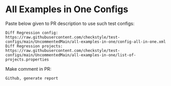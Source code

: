 # All Examples in One Configs
Paste below given to PR description to use such test configs:
```
Diff Regression config: https://raw.githubusercontent.com/checkstyle/test-configs/main/UncommentedMain/all-examples-in-one/config-all-in-one.xml
Diff Regression projects: https://raw.githubusercontent.com/checkstyle/test-configs/main/UncommentedMain/all-examples-in-one/list-of-projects.properties
```
Make comment in PR:
```
Github, generate report
```
